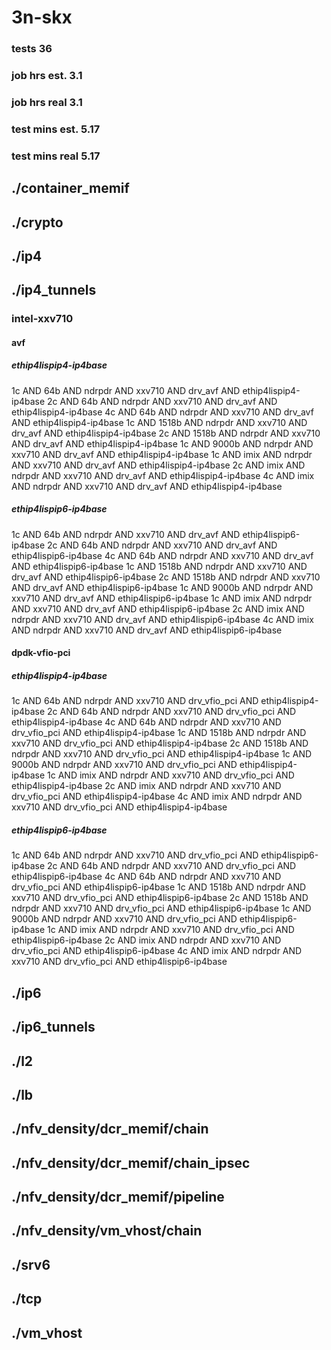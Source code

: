 # 3n-skx
### tests 36
### job hrs est. 3.1
### job hrs real 3.1
### test mins est. 5.17
### test mins real 5.17
## ./container_memif
## ./crypto
## ./ip4
## ./ip4_tunnels
### intel-xxv710
#### avf
##### ethip4lispip4-ip4base
1c AND 64b AND ndrpdr AND xxv710 AND drv_avf AND ethip4lispip4-ip4base
2c AND 64b AND ndrpdr AND xxv710 AND drv_avf AND ethip4lispip4-ip4base
4c AND 64b AND ndrpdr AND xxv710 AND drv_avf AND ethip4lispip4-ip4base
1c AND 1518b AND ndrpdr AND xxv710 AND drv_avf AND ethip4lispip4-ip4base
2c AND 1518b AND ndrpdr AND xxv710 AND drv_avf AND ethip4lispip4-ip4base
1c AND 9000b AND ndrpdr AND xxv710 AND drv_avf AND ethip4lispip4-ip4base
1c AND imix AND ndrpdr AND xxv710 AND drv_avf AND ethip4lispip4-ip4base
2c AND imix AND ndrpdr AND xxv710 AND drv_avf AND ethip4lispip4-ip4base
4c AND imix AND ndrpdr AND xxv710 AND drv_avf AND ethip4lispip4-ip4base
##### ethip4lispip6-ip4base
1c AND 64b AND ndrpdr AND xxv710 AND drv_avf AND ethip4lispip6-ip4base
2c AND 64b AND ndrpdr AND xxv710 AND drv_avf AND ethip4lispip6-ip4base
4c AND 64b AND ndrpdr AND xxv710 AND drv_avf AND ethip4lispip6-ip4base
1c AND 1518b AND ndrpdr AND xxv710 AND drv_avf AND ethip4lispip6-ip4base
2c AND 1518b AND ndrpdr AND xxv710 AND drv_avf AND ethip4lispip6-ip4base
1c AND 9000b AND ndrpdr AND xxv710 AND drv_avf AND ethip4lispip6-ip4base
1c AND imix AND ndrpdr AND xxv710 AND drv_avf AND ethip4lispip6-ip4base
2c AND imix AND ndrpdr AND xxv710 AND drv_avf AND ethip4lispip6-ip4base
4c AND imix AND ndrpdr AND xxv710 AND drv_avf AND ethip4lispip6-ip4base
#### dpdk-vfio-pci
##### ethip4lispip4-ip4base
1c AND 64b AND ndrpdr AND xxv710 AND drv_vfio_pci AND ethip4lispip4-ip4base
2c AND 64b AND ndrpdr AND xxv710 AND drv_vfio_pci AND ethip4lispip4-ip4base
4c AND 64b AND ndrpdr AND xxv710 AND drv_vfio_pci AND ethip4lispip4-ip4base
1c AND 1518b AND ndrpdr AND xxv710 AND drv_vfio_pci AND ethip4lispip4-ip4base
2c AND 1518b AND ndrpdr AND xxv710 AND drv_vfio_pci AND ethip4lispip4-ip4base
1c AND 9000b AND ndrpdr AND xxv710 AND drv_vfio_pci AND ethip4lispip4-ip4base
1c AND imix AND ndrpdr AND xxv710 AND drv_vfio_pci AND ethip4lispip4-ip4base
2c AND imix AND ndrpdr AND xxv710 AND drv_vfio_pci AND ethip4lispip4-ip4base
4c AND imix AND ndrpdr AND xxv710 AND drv_vfio_pci AND ethip4lispip4-ip4base
##### ethip4lispip6-ip4base
1c AND 64b AND ndrpdr AND xxv710 AND drv_vfio_pci AND ethip4lispip6-ip4base
2c AND 64b AND ndrpdr AND xxv710 AND drv_vfio_pci AND ethip4lispip6-ip4base
4c AND 64b AND ndrpdr AND xxv710 AND drv_vfio_pci AND ethip4lispip6-ip4base
1c AND 1518b AND ndrpdr AND xxv710 AND drv_vfio_pci AND ethip4lispip6-ip4base
2c AND 1518b AND ndrpdr AND xxv710 AND drv_vfio_pci AND ethip4lispip6-ip4base
1c AND 9000b AND ndrpdr AND xxv710 AND drv_vfio_pci AND ethip4lispip6-ip4base
1c AND imix AND ndrpdr AND xxv710 AND drv_vfio_pci AND ethip4lispip6-ip4base
2c AND imix AND ndrpdr AND xxv710 AND drv_vfio_pci AND ethip4lispip6-ip4base
4c AND imix AND ndrpdr AND xxv710 AND drv_vfio_pci AND ethip4lispip6-ip4base
## ./ip6
## ./ip6_tunnels
## ./l2
## ./lb
## ./nfv_density/dcr_memif/chain
## ./nfv_density/dcr_memif/chain_ipsec
## ./nfv_density/dcr_memif/pipeline
## ./nfv_density/vm_vhost/chain
## ./srv6
## ./tcp
## ./vm_vhost
